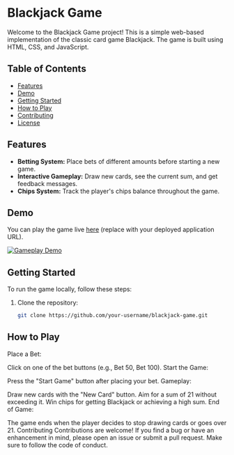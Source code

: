 # Blackjack Game

Welcome to the Blackjack Game project! This is a simple web-based implementation of the classic card game Blackjack. The game is built using HTML, CSS, and JavaScript.

## Table of Contents
- [Features](#features)
- [Demo](#demo)
- [Getting Started](#getting-started)
- [How to Play](#how-to-play)
- [Contributing](#contributing)
- [License](#license)

## Features

- **Betting System:** Place bets of different amounts before starting a new game.
- **Interactive Gameplay:** Draw new cards, see the current sum, and get feedback messages.
- **Chips System:** Track the player's chips balance throughout the game.

## Demo

You can play the game live [here](#) (replace with your deployed application URL).

[![Gameplay Demo](demo-screenshot.png)](demo-screenshot.png)

## Getting Started

To run the game locally, follow these steps:

1. Clone the repository:

   ```bash
   git clone https://github.com/your-username/blackjack-game.git

## How to Play
Place a Bet:

Click on one of the bet buttons (e.g., Bet 50, Bet 100).
Start the Game:

Press the "Start Game" button after placing your bet.
Gameplay:

Draw new cards with the "New Card" button.
Aim for a sum of 21 without exceeding it.
Win chips for getting Blackjack or achieving a high sum.
End of Game:

The game ends when the player decides to stop drawing cards or goes over 21.
Contributing
Contributions are welcome! If you find a bug or have an enhancement in mind, please open an issue or submit a pull request. Make sure to follow the code of conduct.
